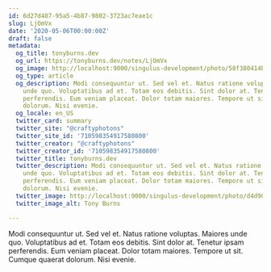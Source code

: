 ```yaml
---
id: 6d27d487-95a5-4b87-9802-3723ac7eae1c
slug: LjOmVx
date: '2020-05-06T00:00:00Z'
draft: false
metadata:
  og_title: tonyburns.dev
  og_url: https://tonyburns.dev/notes/LjOmVx
  og_image: http://localhost:9000/singulus-development/photo/58f380414bbd67653d0fe2bf14b4ece0.jpeg
  og_type: article
  og_description: Modi consequuntur ut. Sed vel et. Natus ratione voluptas. Maiores
    unde quo. Voluptatibus ad et. Totam eos debitis. Sint dolor at. Tenetur ipsam
    perferendis. Eum veniam placeat. Dolor totam maiores. Tempore ut sit. Cumque quaerat
    dolorum. Nisi evenie.
  og_locale: en_US
  twitter_card: summary
  twitter_site: "@craftyphotons"
  twitter_site_id: '710598354917580800'
  twitter_creator: "@craftyphotons"
  twitter_creator_id: '710598354917580800'
  twitter_title: tonyburns.dev
  twitter_description: Modi consequuntur ut. Sed vel et. Natus ratione voluptas. Maiores
    unde quo. Voluptatibus ad et. Totam eos debitis. Sint dolor at. Tenetur ipsam
    perferendis. Eum veniam placeat. Dolor totam maiores. Tempore ut sit. Cumque quaerat
    dolorum. Nisi evenie.
  twitter_image: http://localhost:9000/singulus-development/photo/d4d90e1ca63a3a7341caeb48014d2739.jpeg
  twitter_image_alt: Tony Burns

---
```


Modi consequuntur ut. Sed vel et. Natus ratione voluptas. Maiores unde quo. Voluptatibus ad et. Totam eos debitis. Sint dolor at. Tenetur ipsam perferendis. Eum veniam placeat. Dolor totam maiores. Tempore ut sit. Cumque quaerat dolorum. Nisi evenie.
